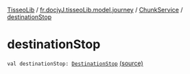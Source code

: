 [TisseoLib](../../index.md) / [fr.docjyJ.tisseoLib.model.journey](../index.md) / [ChunkService](index.md) / [destinationStop](./destination-stop.md)

# destinationStop

`val destinationStop: `[`DestinationStop`](../-destination-stop/index.md) [(source)](https://github.com/docjyJ/TisseoLib/tree/master/src/main/kotlin/fr/docjyJ/tisseoLib/model/journey/ChunkService.kt#L4)